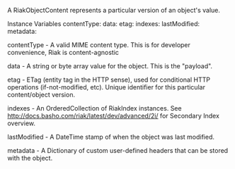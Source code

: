 A RiakObjectContent represents a particular version of an object's value.

Instance Variables
	contentType:		<String>
	data:		<Object>
	etag:		<String>
	indexes:		<OrderedCollection>
	lastModified:		<DateTime>
	metadata:		<Dictionary>

contentType 
	- A valid MIME content type. This is for developer convenience, Riak is content-agnostic

data
	- A string or byte array value for the object. This is the "payload".

etag
	- ETag (entity tag in the HTTP sense), used for conditional HTTP operations (if-not-modified, etc). Unique identifier for this particular content/object version.

indexes
	- An OrderedCollection of RiakIndex instances. See http://docs.basho.com/riak/latest/dev/advanced/2i/ for Secondary Index overview.

lastModified
	- A DateTime stamp of when the object was last modified.

metadata
	- A Dictionary of custom user-defined headers that can be stored with the object.
